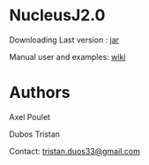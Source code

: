 # NucleusJ2.0

Downloading Last version : [jar](https://gitlab.com/api/v4/projects/19044962/packages/maven/burp/NucleusJ_2/1.1.0/NucleusJ_2-1.1.0.jar)

Manual user and examples: [wiki](https://gitlab.com/DesTristus/NucleusJ2.0/-/wikis/home)

# Authors

Axel Poulet

Dubos Tristan

Contact: tristan.duos33@gmail.com

